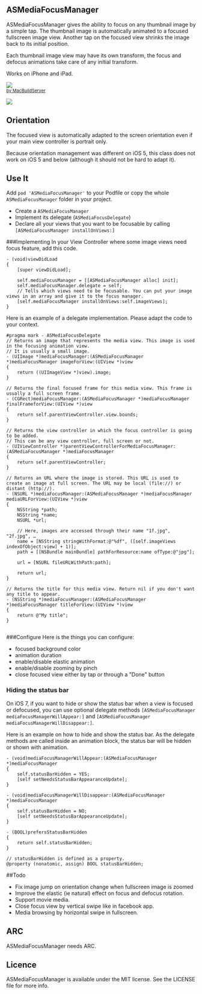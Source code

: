 ## ASMediaFocusManager
ASMediaFocusManager gives the ability to focus on any thumbnail image by a simple tap. The thumbnail image is automatically animated to a focused fullscreen image view. Another tap on the focused view shrinks the image back to its initial position.

Each thumbnail image view may have its own transform, the focus and defocus animations take care of any initial transform.

Works on iPhone and iPad.

<div class="macbuildserver-block">
    <a class="macbuildserver-button" href="http://macbuildserver.com/project/github/build/?xcode_project=Example%2FASMediaFocusExemple.xcodeproj&amp;target=ASMediaFocusExemple&amp;repo_url=https%3A%2F%2Fgithub.com%2Fautresphere%2FASMediaFocusManager&amp;build_conf=Release" target="_blank"><img src="http://com.macbuildserver.github.s3-website-us-east-1.amazonaws.com/button_up.png"/></a><br/><sup><a href="http://macbuildserver.com/github/opensource/" target="_blank">by MacBuildServer</a></sup>
</div>

![](https://github.com/autresphere/ASMediaFocusManager/raw/master/Screenshots/video.gif) 

## Orientation
The focused view is automatically adapted to the screen orientation even if your main view controller is portrait only.

Because orientation management was different on iOS 5, this class does not work on iOS 5 and below (although it should not be hard to adapt it).
## Use It
Add `pod 'ASMediaFocusManager'` to your Podfile or copy the whole `ASMediaFocusManager` folder in your project.

* Create a `ASMediaFocusManager`
* Implement its delegate (`ASMediaFocusDelegate`)
* Declare all your views that you want to be focusable by calling `[ASMediaFocusManager installOnViews:]`

###Implementing
In your View Controller where some image views need focus feature, add this code.

```objc
- (void)viewDidLoad
{
    [super viewDidLoad];
    
    self.mediaFocusManager = [[ASMediaFocusManager alloc] init];
    self.mediaFocusManager.delegate = self;
    // Tells which views need to be focusable. You can put your image views in an array and give it to the focus manager.
    [self.mediaFocusManager installOnViews:self.imageViews];
}
```

Here is an example of a delegate implementation. Please adapt the code to your context.
```objc
#pragma mark - ASMediaFocusDelegate
// Returns an image that represents the media view. This image is used in the focusing animation view.
// It is usually a small image.
- (UIImage *)mediaFocusManager:(ASMediaFocusManager *)mediaFocusManager imageForView:(UIView *)view
{
    return ((UIImageView *)view).image;
}

// Returns the final focused frame for this media view. This frame is usually a full screen frame.
- (CGRect)mediaFocusManager:(ASMediaFocusManager *)mediaFocusManager finalFrameforView:(UIView *)view
{
    return self.parentViewController.view.bounds;
}

// Returns the view controller in which the focus controller is going to be added.
// This can be any view controller, full screen or not.
- (UIViewController *)parentViewControllerForMediaFocusManager:(ASMediaFocusManager *)mediaFocusManager
{
    return self.parentViewController;
}

// Returns an URL where the image is stored. This URL is used to create an image at full screen. The URL may be local (file://) or distant (http://).
- (NSURL *)mediaFocusManager:(ASMediaFocusManager *)mediaFocusManager mediaURLForView:(UIView *)view
{
    NSString *path;
    NSString *name;
    NSURL *url;
    
    // Here, images are accessed through their name "1f.jpg", "2f.jpg", …
    name = [NSString stringWithFormat:@"%df", ([self.imageViews indexOfObject:view] + 1)];
    path = [[NSBundle mainBundle] pathForResource:name ofType:@"jpg"];
    
    url = [NSURL fileURLWithPath:path];
    
    return url;
}

// Returns the title for this media view. Return nil if you don't want any title to appear.
- (NSString *)mediaFocusManager:(ASMediaFocusManager *)mediaFocusManager titleForView:(UIView *)view
{
	return @"My title";
}


```

###Configure
Here is the things you can configure:

* focused background color 
* animation duration
* enable/disable elastic animation
* enable/disable zooming by pinch
* close focused view either by tap or through a "Done" button

### Hiding the status bar
On iOS 7, if you want to hide or show the status bar when a view is focused or defocused, you can use optional delegate methods `[ASMediaFocusManager mediaFocusManagerWillAppear:]` and `[ASMediaFocusManager mediaFocusManagerWillDisappear:]`.

Here is an example on how to hide and show the status bar. As the delegate methods are called inside an animation block, the status bar will be hidden or shown with animation.
```objc
- (void)mediaFocusManagerWillAppear:(ASMediaFocusManager *)mediaFocusManager
{
    self.statusBarHidden = YES;
	[self setNeedsStatusBarAppearanceUpdate];
}

- (void)mediaFocusManagerWillDisappear:(ASMediaFocusManager *)mediaFocusManager
{
    self.statusBarHidden = NO;
    [self setNeedsStatusBarAppearanceUpdate];
}

- (BOOL)prefersStatusBarHidden
{
    return self.statusBarHidden;
}

// statusBarHidden is defined as a property.
@property (nonatomic, assign) BOOL statusBarHidden;

```


##Todo
* Fix image jump on orientation change when fullscreen image is zoomed
* Improve the elastic (ie natural) effect on focus and defocus rotation.
* Support movie media.
* Close focus view by vertical swipe like in facebook app.
* Media browsing by horizontal swipe in fullscreen.

## ARC
ASMediaFocusManager needs ARC.

## Licence
ASMediaFocusManager is available under the MIT license. See the LICENSE file for more info.


